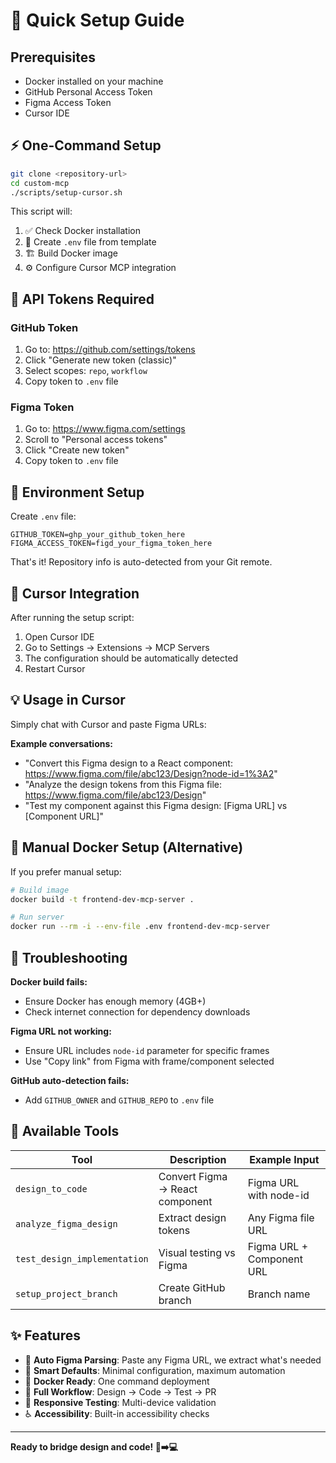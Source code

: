 # 🚀 Quick Setup Guide

## Prerequisites

- Docker installed on your machine
- GitHub Personal Access Token
- Figma Access Token
- Cursor IDE

## ⚡ One-Command Setup

```bash
git clone <repository-url>
cd custom-mcp
./scripts/setup-cursor.sh
```

This script will:

1. ✅ Check Docker installation
2. 📝 Create `.env` file from template
3. 🏗️ Build Docker image
4. ⚙️ Configure Cursor MCP integration

## 🔑 API Tokens Required

### GitHub Token

1. Go to: https://github.com/settings/tokens
2. Click "Generate new token (classic)"
3. Select scopes: `repo`, `workflow`
4. Copy token to `.env` file

### Figma Token

1. Go to: https://www.figma.com/settings
2. Scroll to "Personal access tokens"
3. Click "Create new token"
4. Copy token to `.env` file

## 📝 Environment Setup

Create `.env` file:

```env
GITHUB_TOKEN=ghp_your_github_token_here
FIGMA_ACCESS_TOKEN=figd_your_figma_token_here
```

That's it! Repository info is auto-detected from your Git remote.

## 🎯 Cursor Integration

After running the setup script:

1. Open Cursor IDE
2. Go to Settings → Extensions → MCP Servers
3. The configuration should be automatically detected
4. Restart Cursor

## 💡 Usage in Cursor

Simply chat with Cursor and paste Figma URLs:

**Example conversations:**

- "Convert this Figma design to a React component: https://www.figma.com/file/abc123/Design?node-id=1%3A2"
- "Analyze the design tokens from this Figma file: https://www.figma.com/file/abc123/Design"
- "Test my component against this Figma design: [Figma URL] vs [Component URL]"

## 🔧 Manual Docker Setup (Alternative)

If you prefer manual setup:

```bash
# Build image
docker build -t frontend-dev-mcp-server .

# Run server
docker run --rm -i --env-file .env frontend-dev-mcp-server
```

## 🐛 Troubleshooting

**Docker build fails:**

- Ensure Docker has enough memory (4GB+)
- Check internet connection for dependency downloads

**Figma URL not working:**

- Ensure URL includes `node-id` parameter for specific frames
- Use "Copy link" from Figma with frame/component selected

**GitHub auto-detection fails:**

- Add `GITHUB_OWNER` and `GITHUB_REPO` to `.env` file

## 📖 Available Tools

| Tool                         | Description                     | Example Input             |
| ---------------------------- | ------------------------------- | ------------------------- |
| `design_to_code`             | Convert Figma → React component | Figma URL with node-id    |
| `analyze_figma_design`       | Extract design tokens           | Any Figma file URL        |
| `test_design_implementation` | Visual testing vs Figma         | Figma URL + Component URL |
| `setup_project_branch`       | Create GitHub branch            | Branch name               |

## ✨ Features

- 🎨 **Auto Figma Parsing**: Paste any Figma URL, we extract what's needed
- 🤖 **Smart Defaults**: Minimal configuration, maximum automation
- 🐳 **Docker Ready**: One command deployment
- 🔄 **Full Workflow**: Design → Code → Test → PR
- 📱 **Responsive Testing**: Multi-device validation
- ♿ **Accessibility**: Built-in accessibility checks

---

**Ready to bridge design and code! 🎨➡️💻**
